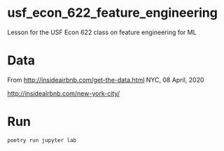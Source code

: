 # usf_econ_622_feature_engineering
Lesson for the USF Econ 622 class on feature engineering for ML

# Data

From http://insideairbnb.com/get-the-data.html
NYC, 08 April, 2020

http://insideairbnb.com/new-york-city/

# Run

```
poetry run jupyter lab
```

